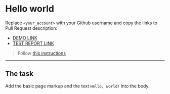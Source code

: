 # Hello world
Replace `<your_account>` with your Github username and copy the links to Pull Request description:
- [DEMO LINK](https://set1one.github.io/layout_hello-world/)
- [TEST REPORT LINK](https://set1one.github.io/layout_hello-world/report/html_report/)

> Follow [this instructions](https://github.com/mate-academy/layout_task-guideline#how-to-solve-the-layout-tasks-on-github)
___

## The task 
Add the basic page markup and the text `Hello, world!` into the body.
